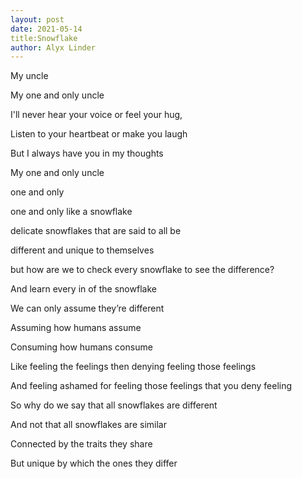 ```yaml
---
layout: post
date: 2021-05-14
title:Snowflake
author: Alyx Linder
---
```


My uncle  

My one and only uncle  

I'll never hear your voice or feel your hug,  

Listen to your heartbeat or make you laugh  

But I always have you in my thoughts  

My one and only uncle   

one and only  

one and only like a snowflake  

delicate snowflakes that are said to all be   

different and unique to themselves  

but how are we to check every snowflake to see the difference?  

And learn every in of the snowflake  

We can only assume they’re different  

Assuming how humans assume  

Consuming how humans consume  

Like feeling the feelings then denying feeling those feelings  

And feeling ashamed for feeling those feelings that you deny feeling  

So why do we say that all snowflakes are different  

And not that all snowflakes are similar  

Connected by the traits they share  

But unique by which the ones they differ  
